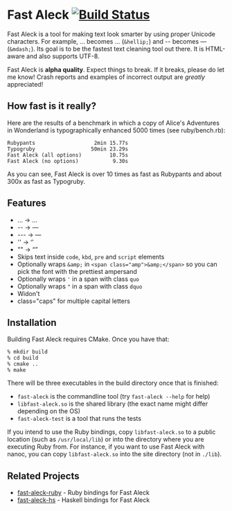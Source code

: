 # Fast Aleck [![Build Status](https://secure.travis-ci.org/ddfreyne/fast-aleck.png)](http://travis-ci.org/ddfreyne/fast-aleck)

Fast Aleck is a tool for making text look smarter by using proper Unicode characters. For example, ... becomes … (`&hellip;`) and -- becomes — (`&mdash;`). Its goal is to be the fastest text cleaning tool out there. It is HTML-aware and also supports UTF-8.

Fast Aleck is **alpha quality**. Expect things to break. If it breaks, please do let me know! Crash reports and examples of incorrect output are *greatly* appreciated!

How fast is it really?
----------------------

Here are the results of a benchmark in which a copy of Alice's Adventures in Wonderland is typographically enhanced 5000 times (see ruby/bench.rb):

	Rubypants                   2min 15.77s
	Typogruby                  50min 23.29s
	Fast Aleck (all options)         10.75s
	Fast Aleck (no options)           9.30s

As you can see, Fast Aleck is over 10 times as fast as Rubypants and about 300x as fast as Typogruby.

Features
--------

* ... → …
* -- → —
* --- → —
* '' → ‘’
* "" → “”
* Skips text inside `code`, `kbd`, `pre` and `script` elements
* Optionally wraps `&amp;` in `<span class="amp">&amp;</span>` so you can pick the font with the prettiest ampersand
* Optionally wraps `'` in a span with class `quo`
* Optionally wraps `"` in a span with class `dquo`
* Widon't
* class="caps" for multiple capital letters

Installation
------------

Building Fast Aleck requires CMake. Once you have that:

	% mkdir build
	% cd build
	% cmake ..
	% make

There will be three executables in the build directory once that is finished:

* `fast-aleck` is the commandline tool (try `fast-aleck --help` for help)
* `libfast-aleck.so` is the shared library (the exact name might differ depending on the OS)
* `fast-aleck-test` is a tool that runs the tests

If you intend to use the Ruby bindings, copy `libfast-aleck.so` to a public location (such as `/usr/local/lib`) or into the directory where you are executing Ruby from. For instance, if you want to use Fast Aleck with nanoc, you can copy `libfast-aleck.so` into the site directory (not in `./lib`).

Related Projects
----------------

* [fast-aleck-ruby](https://github.com/ddfreyne/fast-aleck-ruby) - Ruby bindings for Fast Aleck
* [fast-aleck-hs](https://github.com/jaspervdj/fast-aleck-hs) - Haskell bindings for Fast Aleck
